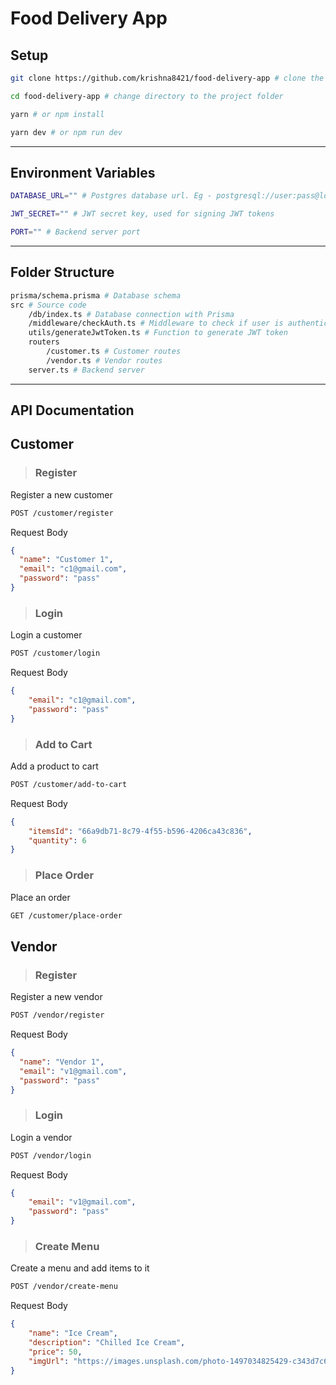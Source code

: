 # Food Delivery App

## Setup

```bash
git clone https://github.com/krishna8421/food-delivery-app # clone the repo

cd food-delivery-app # change directory to the project folder

yarn # or npm install

yarn dev # or npm run dev

```
---
## Environment Variables

```bash
DATABASE_URL="" # Postgres database url. Eg - postgresql://user:pass@localhost:5432/food-delivery-app

JWT_SECRET="" # JWT secret key, used for signing JWT tokens

PORT="" # Backend server port
```
---
## Folder Structure

```bash
prisma/schema.prisma # Database schema
src # Source code
    /db/index.ts # Database connection with Prisma
    /middleware/checkAuth.ts # Middleware to check if user is authenticated
    utils/generateJwtToken.ts # Function to generate JWT token
    routers
        /customer.ts # Customer routes
        /vendor.ts # Vendor routes
    server.ts # Backend server
```

---
## API Documentation

## Customer

> ### Register

Register a new customer

```bash
POST /customer/register
```

Request Body

```json
{
  "name": "Customer 1",
  "email": "c1@gmail.com",
  "password": "pass"
}
```

> ### Login

Login a customer

```bash
POST /customer/login
```

Request Body

```json
{
    "email": "c1@gmail.com",
    "password": "pass"
}
```

> ### Add to Cart

Add a product to cart

```bash
POST /customer/add-to-cart
```

Request Body

```json
{
    "itemsId": "66a9db71-8c79-4f55-b596-4206ca43c836", 
    "quantity": 6
}
```

> ### Place Order

Place an order

```bash
GET /customer/place-order
```

## Vendor

> ### Register

Register a new vendor

```bash
POST /vendor/register
```

Request Body

```json
{
  "name": "Vendor 1",
  "email": "v1@gmail.com",
  "password": "pass"
}
```

> ### Login

Login a vendor

```bash
POST /vendor/login
```

Request Body

```json
{
    "email": "v1@gmail.com",
    "password": "pass"
}
```

> ### Create Menu

Create a menu and add items to it


```bash
POST /vendor/create-menu
```

Request Body

```json
{
    "name": "Ice Cream",
    "description": "Chilled Ice Cream",
    "price": 50,
    "imgUrl": "https://images.unsplash.com/photo-1497034825429-c343d7c6a68f?ixlib=rb-4.0.3&ixid=MnwxMjA3fDB8MHxwaG90by1wYWdlfHx8fGVufDB8fHx8&auto=format&fit=crop&w=987&q=80"
}
```